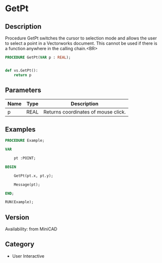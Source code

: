 # GetPt

## Description
Procedure GetPt switches the cursor to selection mode and allows the user to select a point in a Vectorworks document. This cannot be used if there is a function anywhere in the calling chain.&lt;BR&gt;


```pascal
PROCEDURE GetPt(VAR p : REAL);
```

```python

def vs.GetPt():
    return p
```

## Parameters
|Name|Type|Description|
|---|---|---|
|p|REAL|Returns coordinates of mouse click.|

## Examples
```pascal
PROCEDURE Example;

VAR

	pt :POINT;

BEGIN

	GetPt(pt.x, pt.y);

	Message(pt);

END;

RUN(Example);
```

## Version
Availability: from MiniCAD
## Category
* User Interactive

